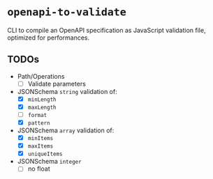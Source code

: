 # `openapi-to-validate`

CLI to compile an OpenAPI specification as JavaScript validation file, optimized for performances.

## TODOs

-   Path/Operations
    -   [ ] Validate parameters
-   JSONSchema `string` validation of:
    -   [x] `minLength`
    -   [x] `maxLength`
    -   [ ] `format`
    -   [x] `pattern`
-   JSONSchema `array` validation of:
    -   [x] `minItems`
    -   [x] `maxItems`
    -   [x] `uniqueItems`
-   JSONSchema `integer`
    -   [ ] no float
